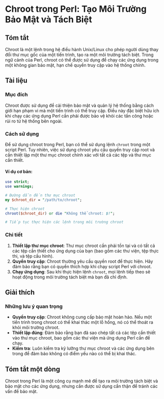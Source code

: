 <!--
Meta Description: # Chroot trong Perl: Tạo Môi Trường Bảo Mật và Tách Biệt ## Tóm tắt Chroot là một lệnh trong hệ điều hành Unix/Linux cho phép người dùng thay đổi thư ...
Meta Keywords: chroot, dụng, các, trong, một
-->

# Chroot trong Perl: Tạo Môi Trường Bảo Mật và Tách Biệt

## Tóm tắt
Chroot là một lệnh trong hệ điều hành Unix/Linux cho phép người dùng thay đổi thư mục gốc của một tiến trình, tạo ra một môi trường tách biệt. Trong ngữ cảnh của Perl, chroot có thể được sử dụng để chạy các ứng dụng trong một không gian bảo mật, hạn chế quyền truy cập vào hệ thống chính.

## Tài liệu
### Mục đích
Chroot được sử dụng để cải thiện bảo mật và quản lý hệ thống bằng cách giới hạn phạm vi mà một tiến trình có thể truy cập. Điều này đặc biệt hữu ích khi chạy các ứng dụng Perl cần phải được bảo vệ khỏi các tấn công hoặc rủi ro từ hệ thống bên ngoài.

### Cách sử dụng
Để sử dụng chroot trong Perl, bạn có thể sử dụng lệnh `chroot` trong một script Perl. Tuy nhiên, việc sử dụng chroot yêu cầu quyền truy cập root và cần thiết lập một thư mục chroot chính xác với tất cả các tệp và thư mục cần thiết.

#### Ví dụ cơ bản:
```perl
use strict;
use warnings;

# Đường dẫn đến thư mục chroot
my $chroot_dir = "/path/to/chroot";

# Thực hiện chroot
chroot($chroot_dir) or die "Không thể chroot: $!";

# Tiếp tục thực hiện các lệnh trong môi trường chroot
```

### Chi tiết
1. **Thiết lập thư mục chroot**: Thư mục chroot cần phải tồn tại và có tất cả các tệp cần thiết cho ứng dụng của bạn (bao gồm các thư viện, tệp thực thi, và tệp cấu hình).
2. **Quyền truy cập**: Chroot thường yêu cầu quyền root để thực hiện. Hãy đảm bảo rằng bạn có quyền thích hợp khi chạy script Perl với chroot.
3. **Chạy ứng dụng**: Sau khi thực hiện lệnh `chroot`, mọi lệnh tiếp theo sẽ hoạt động trong môi trường tách biệt mà bạn đã chỉ định.

## Giải thích
### Những lưu ý quan trọng
- **Quyền truy cập**: Chroot không cung cấp bảo mật hoàn hảo. Nếu một tiến trình trong chroot có thể khai thác một lỗ hổng, nó có thể thoát ra khỏi môi trường chroot.
- **Thiết lập đúng**: Đảm bảo rằng bạn đã sao chép tất cả các tệp cần thiết vào thư mục chroot, bao gồm các thư viện mà ứng dụng Perl cần để chạy.
- **Kiểm tra**: Luôn kiểm tra kỹ lưỡng thư mục chroot và các ứng dụng bên trong để đảm bảo không có điểm yếu nào có thể bị khai thác.

## Tóm tắt một dòng
Chroot trong Perl là một công cụ mạnh mẽ để tạo ra môi trường tách biệt và bảo mật cho các ứng dụng, nhưng cần được sử dụng cẩn thận để tránh các vấn đề bảo mật.